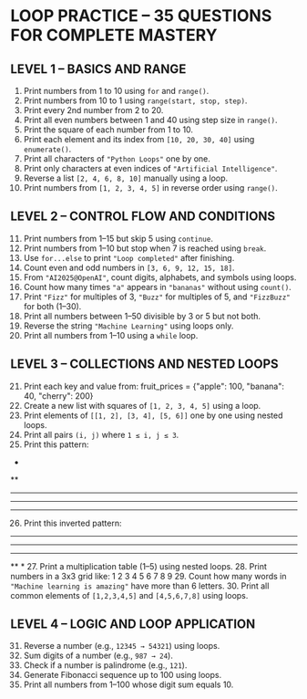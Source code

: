 # LOOP PRACTICE – 35 QUESTIONS FOR COMPLETE MASTERY

## LEVEL 1 – BASICS AND RANGE
1. Print numbers from 1 to 10 using `for` and `range()`.
2. Print numbers from 10 to 1 using `range(start, stop, step)`.
3. Print every 2nd number from 2 to 20.
4. Print all even numbers between 1 and 40 using step size in `range()`.
5. Print the square of each number from 1 to 10.
6. Print each element and its index from `[10, 20, 30, 40]` using `enumerate()`.
7. Print all characters of `"Python Loops"` one by one.
8. Print only characters at even indices of `"Artificial Intelligence"`.
9. Reverse a list `[2, 4, 6, 8, 10]` manually using a loop.
10. Print numbers from `[1, 2, 3, 4, 5]` in reverse order using `range()`.

## LEVEL 2 – CONTROL FLOW AND CONDITIONS
11. Print numbers from 1–15 but skip 5 using `continue`.
12. Print numbers from 1–10 but stop when 7 is reached using `break`.
13. Use `for...else` to print `"Loop completed"` after finishing.
14. Count even and odd numbers in `[3, 6, 9, 12, 15, 18]`.
15. From `"AI2025@OpenAI"`, count digits, alphabets, and symbols using loops.
16. Count how many times `"a"` appears in `"bananas"` without using `count()`.
17. Print `"Fizz"` for multiples of 3, `"Buzz"` for multiples of 5, and `"FizzBuzz"` for both (1–30).
18. Print all numbers between 1–50 divisible by 3 or 5 but not both.
19. Reverse the string `"Machine Learning"` using loops only.
20. Print all numbers from 1–10 using a `while` loop.

## LEVEL 3 – COLLECTIONS AND NESTED LOOPS
21. Print each key and value from:
fruit_prices = {"apple": 100, "banana": 40, "cherry": 200}
22. Create a new list with squares of `[1, 2, 3, 4, 5]` using a loop.
23. Print elements of `[[1, 2], [3, 4], [5, 6]]` one by one using nested loops.
24. Print all pairs `(i, j)` where `1 ≤ i, j ≤ 3`.
25. Print this pattern:
*
**
***
****
*****
26. Print this inverted pattern:
*****
****
***
**
*
27. Print a multiplication table (1–5) using nested loops.
28. Print numbers in a 3x3 grid like:
1 2 3
4 5 6
7 8 9
29. Count how many words in `"Machine learning is amazing"` have more than 6 letters.
30. Print all common elements of `[1,2,3,4,5]` and `[4,5,6,7,8]` using loops.

## LEVEL 4 – LOGIC AND LOOP APPLICATION
31. Reverse a number (e.g., `12345 → 54321`) using loops.
32. Sum digits of a number (e.g., `987 → 24`).
33. Check if a number is palindrome (e.g., `121`).
34. Generate Fibonacci sequence up to 100 using loops.
35. Print all numbers from 1–100 whose digit sum equals 10.

